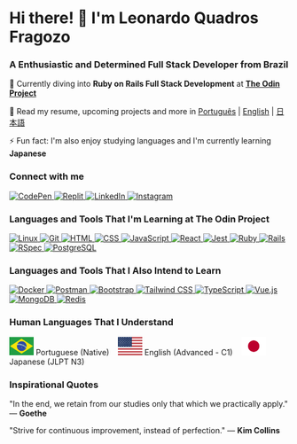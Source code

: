 <div style="text-align: left;">
  <h1>Hi there! 👋 I'm Leonardo Quadros Fragozo</h1>
  <h3>A Enthusiastic and Determined Full Stack Developer from Brazil</h3>
  <p>🌱 Currently diving into <strong>Ruby on Rails Full Stack Development</strong> at <strong><a href="https://www.theodinproject.com/">The Odin Project</a></strong> </p> 
  <p>📄 Read my resume, upcoming projects and more in <a href="https://flowcv.com/resume/lgihjnqlig">Português</a> | <a href="https://flowcv.com/resume/i9see6w58l">English</a> | <a href="https://flowcv.com/resume/69h8pu2hpt">日本語</a></p>
  <p>⚡ Fun fact: I'm also enjoy studying languages and I'm currently learning <strong>Japanese</strong></p>
  <h3>Connect with me</h3>
  <p>
    <a href="https://codepen.io/fragozoleo" target="_blank">
      <img src="https://skillicons.dev/icons?i=codepen" alt="CodePen" width="44" height="44" />
    </a>
    <a href="https://replit.com/@FragozoLeonardo" target="_blank">
      <img src="https://skillicons.dev/icons?i=replit" alt="Replit" width="44" height="44" />
    </a>
    <a href="https://linkedin.com/in/leonardo-fragozo" target="_blank">
      <img src="https://skillicons.dev/icons?i=linkedin" alt="LinkedIn" width="44" height="44" />
    </a>
    <a href="https://www.instagram.com/fragozo.leo/" target="_blank">
      <img src="https://skillicons.dev/icons?i=instagram" alt="Instagram" width="44" height="44" />
    </a>
  </p>
  <h3>Languages and Tools That I'm Learning at The Odin Project</h3>
  <div><a href="https://www.linux.org/" target="_blank">
  <img src="https://skillicons.dev/icons?i=linux" alt="Linux" width="44" height="44" />
</a>
<a href="https://git-scm.com/" target="_blank">
  <img src="https://skillicons.dev/icons?i=git" alt="Git" width="44" height="44" />
</a>
<a href="https://developer.mozilla.org/en-US/docs/Web/HTML" target="_blank">
  <img src="https://skillicons.dev/icons?i=html" alt="HTML" width="44" height="44" />
</a>
<a href="https://developer.mozilla.org/en-US/docs/Web/CSS" target="_blank">
  <img src="https://skillicons.dev/icons?i=css" alt="CSS" width="44" height="44" />
</a>
<a href="https://developer.mozilla.org/en-US/docs/Web/JavaScript" target="_blank">
  <img src="https://skillicons.dev/icons?i=js" alt="JavaScript" width="44" height="44" />
</a>
<a href="https://reactjs.org/" target="_blank">
  <img src="https://skillicons.dev/icons?i=react" alt="React" width="44" height="44" />
</a>
<a href="https://jestjs.io/" target="_blank">
  <img src="https://skillicons.dev/icons?i=jest" alt="Jest" width="44" height="44" />
</a>
<a href="https://www.ruby-lang.org/" target="_blank">
  <img src="https://skillicons.dev/icons?i=ruby" alt="Ruby" width="44" height="44" />
</a>
<a href="https://rubyonrails.org/" target="_blank">
  <img src="https://skillicons.dev/icons?i=rails" alt="Rails" width="44" height="44" />
</a>
    <a href="https://rspec.info/" target="_blank">
  <img src="https://www.svgrepo.com/show/374053/rspec.svg" alt="RSpec" width="44" height="44" />
</a>
<a href="https://www.postgresql.org/" target="_blank">
  <img src="https://skillicons.dev/icons?i=postgres" alt="PostgreSQL" width="44" height="44" />
</a>
  </div>
  <h3>Languages and Tools That I Also Intend to Learn</h3>
<a href="https://www.docker.com/" target="_blank">
  <img src="https://skillicons.dev/icons?i=docker" alt="Docker" width="44" height="44" />
</a>
<a href="https://www.postman.com/" target="_blank">
  <img src="https://skillicons.dev/icons?i=postman" alt="Postman" width="44" height="44" />
</a>
<a href="https://getbootstrap.com/" target="_blank">
  <img src="https://skillicons.dev/icons?i=bootstrap" alt="Bootstrap" width="44" height="44" />
</a>
<a href="https://tailwindcss.com/" target="_blank">
  <img src="https://skillicons.dev/icons?i=tailwind" alt="Tailwind CSS" width="44" height="44" />
</a>
<a href="https://www.typescriptlang.org/" target="_blank">
  <img src="https://skillicons.dev/icons?i=ts" alt="TypeScript" width="44" height="44" />
</a>
<a href="https://vuejs.org/" target="_blank">
  <img src="https://skillicons.dev/icons?i=vue" alt="Vue.js" width="44" height="44" />
</a>
<a href="https://www.mongodb.com/" target="_blank">
  <img src="https://skillicons.dev/icons?i=mongodb" alt="MongoDB" width="44" height="44" />
</a>
<a href="https://redis.io/" target="_blank">
  <img src="https://skillicons.dev/icons?i=redis" alt="Redis" width="44" height="44" />
</a>

  <h3>Human Languages That I Understand</h3>
  <p>
    <img src="https://github.com/lipis/flag-icons/blob/main/flags/4x3/br.svg" alt="Brazil Flag" width="44" height="33" /> Portuguese (Native) &nbsp;&nbsp;
    <img src="https://github.com/lipis/flag-icons/blob/main/flags/4x3/us.svg" alt="USA Flag" width="44" height="33" /> English (Advanced - C1) &nbsp;&nbsp;
    <img src="https://github.com/lipis/flag-icons/blob/main/flags/4x3/jp.svg" alt="Japan Flag" width="44" height="33" /> Japanese (JLPT N3)
  </p>
  <h3>Inspirational Quotes</h3>
  <p>"In the end, we retain from our studies only that which we practically apply." — <strong>Goethe</strong></p>
  <p>"Strive for continuous improvement, instead of perfection." — <strong>Kim Collins</strong></p>
</div>
